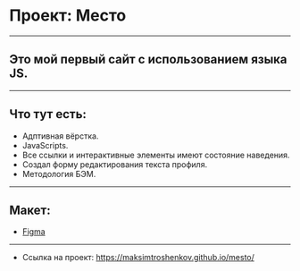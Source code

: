 # Проект: Место
-------------------

## Это мой первый сайт с использованием языка JS.
-------------------

## Что тут есть:
* Адптивная вёрстка.
* JavaScripts.
* Все ссылки и интерактивные элементы имеют состояние наведения.
* Создал форму редактирования текста профиля.
* Методология БЭМ.
-------------------

## Макет:
* [Figma](https://www.figma.com/file/2cn9N9jSkmxD84oJik7xL7/JavaScript.-Sprint-4?node-id=0%3A1)
-------------------

* Ссылка на проект: https://maksimtroshenkov.github.io/mesto/
